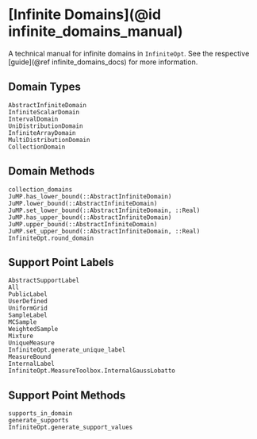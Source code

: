 # [Infinite Domains](@id infinite_domains_manual)
A technical manual for infinite domains in `InfiniteOpt`. See the respective 
[guide](@ref infinite_domains_docs) for more information.

## Domain Types
```@docs
AbstractInfiniteDomain
InfiniteScalarDomain
IntervalDomain
UniDistributionDomain
InfiniteArrayDomain
MultiDistributionDomain
CollectionDomain
```

## Domain Methods
```@docs
collection_domains
JuMP.has_lower_bound(::AbstractInfiniteDomain)
JuMP.lower_bound(::AbstractInfiniteDomain)
JuMP.set_lower_bound(::AbstractInfiniteDomain, ::Real)
JuMP.has_upper_bound(::AbstractInfiniteDomain)
JuMP.upper_bound(::AbstractInfiniteDomain)
JuMP.set_upper_bound(::AbstractInfiniteDomain, ::Real)
InfiniteOpt.round_domain
```

## Support Point Labels
```@docs
AbstractSupportLabel
All
PublicLabel
UserDefined
UniformGrid
SampleLabel
MCSample
WeightedSample
Mixture
UniqueMeasure
InfiniteOpt.generate_unique_label
MeasureBound
InternalLabel
InfiniteOpt.MeasureToolbox.InternalGaussLobatto
```

## Support Point Methods
```@docs
supports_in_domain
generate_supports
InfiniteOpt.generate_support_values
```
